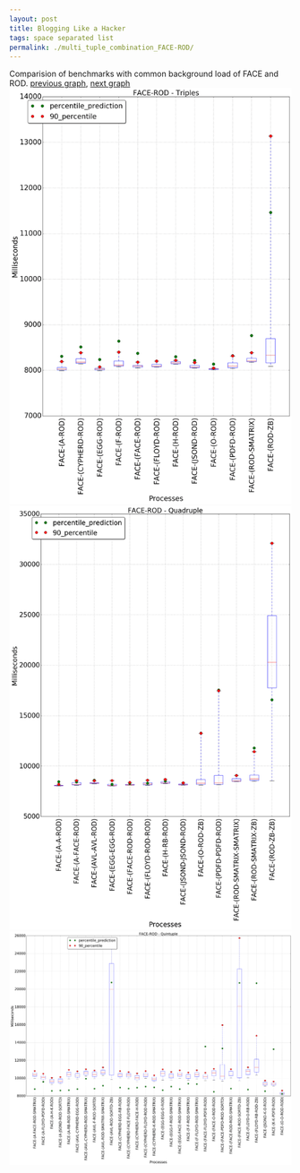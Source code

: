 ```yaml
---
layout: post
title: Blogging Like a Hacker
tags: space separated list
permalink: ./multi_tuple_combination_FACE-ROD/
---
```


Comparision of benchmarks with common background load of FACE and ROD.
[previous graph](./multi_tuple_combination_FACE-RB/), [next graph](./multi_tuple_combination_FACE-SMATRIX/)
<img src="./images/triple/FACE/FACE-ROD_box.png" alt="graph figure"><img src="./images/quadruple/FACE/FACE-ROD_box.png" alt="graph figure"><img src="./images/quintuple/FACE/FACE-ROD_box.png" alt="graph figure">